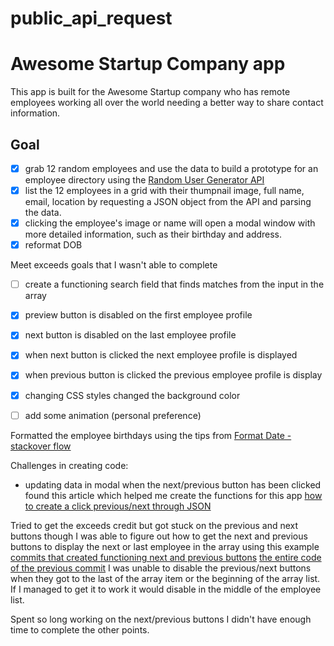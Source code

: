 # public_api_request

# Awesome Startup Company app

This app is built for the Awesome Startup company who has remote employees working all over the world needing a better way to share contact information. 

## Goal 
- [X] grab 12 random employees and use the data to build a prototype for an employee directory using the [Random User Generator API ](https://randomuser.me/)
- [X] list the 12 employees in a grid with their thumpnail image, full name, email, location by requesting a JSON object from the API and parsing the data.
- [X] clicking the employee's image or name will open a modal window with more detailed information, such as their birthday and address.
- [X] reformat DOB 

Meet exceeds goals that I wasn't able to complete 
- [ ] create a functioning search field that finds matches from the input in the array 
- [x] preview button is disabled on the first employee profile
- [x] next button is disabled on the last employee profile
- [x] when next button is clicked the next employee profile is displayed
- [x] when previous button is clicked the previous employee profile is display
- [x] changing CSS styles changed the background color 
- [ ] add some animation (personal preference) 


Formatted the employee birthdays using the tips from [Format Date - stackover flow](https://stackoverflow.com/questions/24214319/how-to-format-date-in-javascript-returned-from-ajax-request-to-c-sharp-web-api)

Challenges in creating code: 
- updating data in modal when the next/previous button has been clicked found this article which helped me create the functions for this app [how to create a click previous/next through JSON](https://www.sitepoint.com/community/t/how-to-create-a-click-previous-next-through-a-json-ajax-success-return/222526/3)

Tried to get the exceeds credit but got stuck on the previous and next buttons though I was able to figure out how to get the next and previous buttons to display the next or last employee in the array using this example [commits that created functioning next and previous buttons](https://github.com/JelenaMF/public_api_request/commit/d59763cb4b6ecaa5e25d112a5a052d3368c38fca)
[the entire code of the previous commit](https://github.com/JelenaMF/public_api_request/tree/d59763cb4b6ecaa5e25d112a5a052d3368c38fca) I was unable to disable the previous/next buttons when they got to the last of the array item or the beginning of the array list. If I managed to get it to work it would disable in the middle of the employee list. 

Spent so long working on the next/previous buttons I didn't have enough time to complete the other points. 
